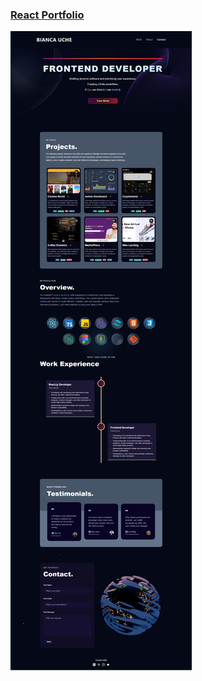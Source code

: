 ### [React Portfolio](https://react-portfolio-lac-rho.vercel.app/)

![Bianca Uche](./src/assets/Bianca-Portfolio-full.png)

